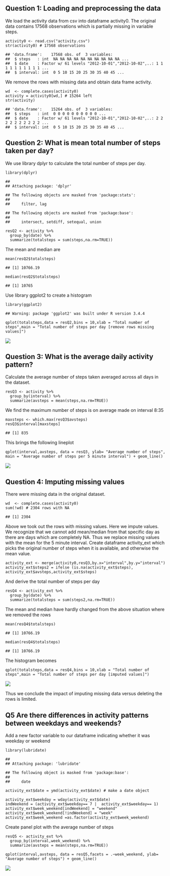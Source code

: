 Question 1: Loading and preprocessing the data
----------------------------------------------

We load the activity data from csv into dataframe activity0. The
original data contains 17568 observations which is partially missing in
variable steps.

    activity0 <- read.csv("activity.csv")
    str(activity0) # 17568 observations

    ## 'data.frame':    17568 obs. of  3 variables:
    ##  $ steps   : int  NA NA NA NA NA NA NA NA NA NA ...
    ##  $ date    : Factor w/ 61 levels "2012-10-01","2012-10-02",..: 1 1 1 1 1 1 1 1 1 1 ...
    ##  $ interval: int  0 5 10 15 20 25 30 35 40 45 ...

We remove the rows with missing data and obtain data frame activity.

    wd  <- complete.cases(activity0)
    activity = activity0[wd,] # 15264 left
    str(activity)

    ## 'data.frame':    15264 obs. of  3 variables:
    ##  $ steps   : int  0 0 0 0 0 0 0 0 0 0 ...
    ##  $ date    : Factor w/ 61 levels "2012-10-01","2012-10-02",..: 2 2 2 2 2 2 2 2 2 2 ...
    ##  $ interval: int  0 5 10 15 20 25 30 35 40 45 ...

Question 2: What is mean total number of steps taken per day?
-------------------------------------------------------------

We use library dplyr to calculate the total number of steps per day.

    library(dplyr)

    ## 
    ## Attaching package: 'dplyr'

    ## The following objects are masked from 'package:stats':
    ## 
    ##     filter, lag

    ## The following objects are masked from 'package:base':
    ## 
    ##     intersect, setdiff, setequal, union

    resQ2 <- activity %>%
      group_by(date) %>%
      summarize(totalsteps = sum(steps,na.rm=TRUE))

The mean and median are

    mean(resQ2$totalsteps)

    ## [1] 10766.19

    median(resQ2$totalsteps)

    ## [1] 10765

Use library ggplot2 to create a histogram

    library(ggplot2)

    ## Warning: package 'ggplot2' was built under R version 3.4.4

    qplot(totalsteps,data = resQ2,bins = 10,xlab = "Total number of steps",main = "Total number of steps per day [remove rows missing values]")

![](PA1_template_files/figure-markdown_strict/unnamed-chunk-5-1.png)

Question 3: What is the average daily activity pattern?
-------------------------------------------------------

Calculate the average number of steps taken averaged across all days in
the dataset.

    resQ3 <- activity %>%
      group_by(interval) %>%
      summarize(avsteps = mean(steps,na.rm=TRUE))

We find the maximum number of steps is on average made on interval 8:35

    maxsteps <- which.max(resQ3$avsteps)
    resQ3$interval[maxsteps]

    ## [1] 835

This brings the following lineplot

    qplot(interval,avsteps, data = resQ3, ylab= "Average number of steps", main = "Average number of steps per 5 minute interval") + geom_line()

![](PA1_template_files/figure-markdown_strict/unnamed-chunk-8-1.png)

Question 4: Imputing missing values
-----------------------------------

There were missing data in the original dataset.

    wd  <- complete.cases(activity0)
    sum(!wd) # 2304 rows with NA

    ## [1] 2304

Above we took out the rows with missing values. Here we impute values.
We recognize that we cannot add mean/median from that specific day as
there are days which are completely NA. Thus we replace missing values
with the mean for the 5 minute interval. Create dataframe activity\_ext
which picks the original number of steps when it is available, and
otherwise the mean value.

    activity_ext <- merge(activity0,resQ3,by.x="interval",by.y="interval")
    activity_ext$steps2 = ifelse (is.na(activity_ext$steps), activity_ext$avsteps,activity_ext$steps)

And derive the total number of steps per day

    resQ4 <- activity_ext %>%
      group_by(date) %>%
      summarize(totalsteps = sum(steps2,na.rm=TRUE))

The mean and median have hardly changed from the above situation where
we removed the rows

    mean(resQ4$totalsteps)

    ## [1] 10766.19

    median(resQ4$totalsteps)

    ## [1] 10766.19

The histogram becomes

    qplot(totalsteps,data = resQ4,bins = 10,xlab = "Total number of steps",main = "Total number of steps per day [imputed values]")

![](PA1_template_files/figure-markdown_strict/unnamed-chunk-13-1.png)

Thus we conclude the impact of imputing missing data versus deleting the
rows is limited.

Q5 Are there differences in activity patterns between weekdays and weekends?
----------------------------------------------------------------------------

Add a new factor variable to our dataframe indicating whether it was
weekday or weekend

    library(lubridate)

    ## 
    ## Attaching package: 'lubridate'

    ## The following object is masked from 'package:base':
    ## 
    ##     date

    activity_ext$date = ymd(activity_ext$date) # make a date object

    activity_ext$weekday = wday(activity_ext$date)
    indWeekend = (activity_ext$weekday== 7 |  activity_ext$weekday== 1)
    activity_ext$week_weekend[indWeekend] = "weekend"
    activity_ext$week_weekend[!indWeekend] = "week"
    activity_ext$week_weekend =as.factor(activity_ext$week_weekend)

Create panel plot with the average number of steps

    resQ5 <- activity_ext %>%
      group_by(interval,week_weekend) %>%
      summarize(avsteps = mean(steps,na.rm=TRUE))

    qplot(interval,avsteps, data = resQ5,facets = .~week_weekend, ylab= "Average number of steps") + geom_line()

![](PA1_template_files/figure-markdown_strict/unnamed-chunk-15-1.png)
